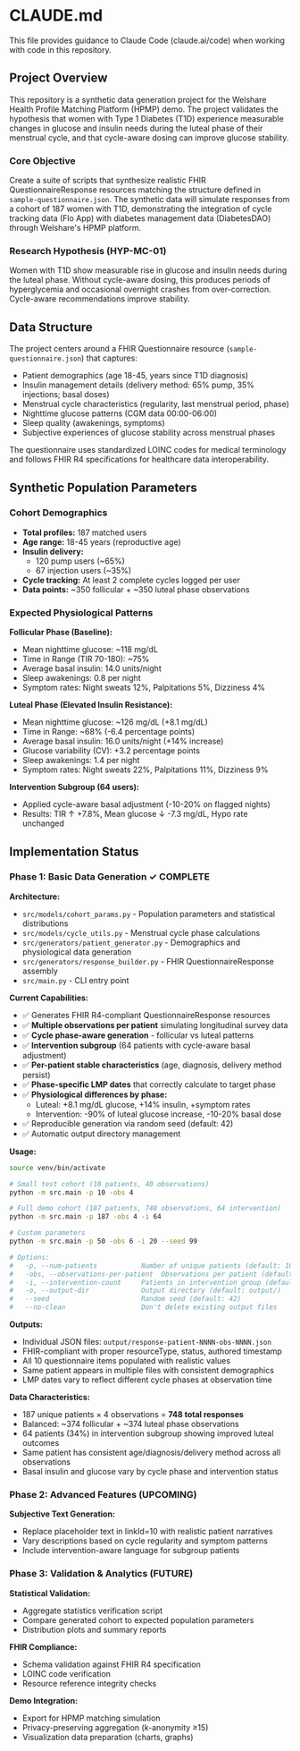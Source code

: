 # CLAUDE.md

This file provides guidance to Claude Code (claude.ai/code) when working with code in this repository.

## Project Overview

This repository is a synthetic data generation project for the Welshare Health Profile Matching Platform (HPMP) demo. The project validates the hypothesis that women with Type 1 Diabetes (T1D) experience measurable changes in glucose and insulin needs during the luteal phase of their menstrual cycle, and that cycle-aware dosing can improve glucose stability.

### Core Objective

Create a suite of scripts that synthesize realistic FHIR QuestionnaireResponse resources matching the structure defined in `sample-questionnaire.json`. The synthetic data will simulate responses from a cohort of 187 women with T1D, demonstrating the integration of cycle tracking data (Flo App) with diabetes management data (DiabetesDAO) through Welshare's HPMP platform.

### Research Hypothesis (HYP-MC-01)

Women with T1D show measurable rise in glucose and insulin needs during the luteal phase. Without cycle-aware dosing, this produces periods of hyperglycemia and occasional overnight crashes from over-correction. Cycle-aware recommendations improve stability.

## Data Structure

The project centers around a FHIR Questionnaire resource (`sample-questionnaire.json`) that captures:
- Patient demographics (age 18-45, years since T1D diagnosis)
- Insulin management details (delivery method: 65% pump, 35% injections; basal doses)
- Menstrual cycle characteristics (regularity, last menstrual period, phase)
- Nighttime glucose patterns (CGM data 00:00-06:00)
- Sleep quality (awakenings, symptoms)
- Subjective experiences of glucose stability across menstrual phases

The questionnaire uses standardized LOINC codes for medical terminology and follows FHIR R4 specifications for healthcare data interoperability.

## Synthetic Population Parameters

### Cohort Demographics
- **Total profiles:** 187 matched users
- **Age range:** 18-45 years (reproductive age)
- **Insulin delivery:**
  - 120 pump users (~65%)
  - 67 injection users (~35%)
- **Cycle tracking:** At least 2 complete cycles logged per user
- **Data points:** ~350 follicular + ~350 luteal phase observations

### Expected Physiological Patterns

**Follicular Phase (Baseline):**
- Mean nighttime glucose: ~118 mg/dL
- Time in Range (TIR 70-180): ~75%
- Average basal insulin: 14.0 units/night
- Sleep awakenings: 0.8 per night
- Symptom rates: Night sweats 12%, Palpitations 5%, Dizziness 4%

**Luteal Phase (Elevated Insulin Resistance):**
- Mean nighttime glucose: ~126 mg/dL (+8.1 mg/dL)
- Time in Range: ~68% (-6.4 percentage points)
- Average basal insulin: 16.0 units/night (+14% increase)
- Glucose variability (CV): +3.2 percentage points
- Sleep awakenings: 1.4 per night
- Symptom rates: Night sweats 22%, Palpitations 11%, Dizziness 9%

**Intervention Subgroup (64 users):**
- Applied cycle-aware basal adjustment (-10-20% on flagged nights)
- Results: TIR ↑ +7.8%, Mean glucose ↓ -7.3 mg/dL, Hypo rate unchanged

## Implementation Status

### Phase 1: Basic Data Generation ✓ COMPLETE

**Architecture:**
- `src/models/cohort_params.py` - Population parameters and statistical distributions
- `src/models/cycle_utils.py` - Menstrual cycle phase calculations
- `src/generators/patient_generator.py` - Demographics and physiological data generation
- `src/generators/response_builder.py` - FHIR QuestionnaireResponse assembly
- `src/main.py` - CLI entry point

**Current Capabilities:**
- ✅ Generates FHIR R4-compliant QuestionnaireResponse resources
- ✅ **Multiple observations per patient** simulating longitudinal survey data
- ✅ **Cycle phase-aware generation** - follicular vs luteal patterns
- ✅ **Intervention subgroup** (64 patients with cycle-aware basal adjustment)
- ✅ **Per-patient stable characteristics** (age, diagnosis, delivery method persist)
- ✅ **Phase-specific LMP dates** that correctly calculate to target phase
- ✅ **Physiological differences by phase:**
  - Luteal: +8.1 mg/dL glucose, +14% insulin, +symptom rates
  - Intervention: -90% of luteal glucose increase, -10-20% basal dose
- ✅ Reproducible generation via random seed (default: 42)
- ✅ Automatic output directory management

**Usage:**
```bash
source venv/bin/activate

# Small test cohort (10 patients, 40 observations)
python -m src.main -p 10 -obs 4

# Full demo cohort (187 patients, 748 observations, 64 intervention)
python -m src.main -p 187 -obs 4 -i 64

# Custom parameters
python -m src.main -p 50 -obs 6 -i 20 --seed 99

# Options:
#   -p, --num-patients           Number of unique patients (default: 10)
#   -obs, --observations-per-patient  Observations per patient (default: 4)
#   -i, --intervention-count     Patients in intervention group (default: 34% of patients)
#   -o, --output-dir             Output directory (default: output/)
#   --seed                       Random seed (default: 42)
#   --no-clean                   Don't delete existing output files
```

**Outputs:**
- Individual JSON files: `output/response-patient-NNNN-obs-NNNN.json`
- FHIR-compliant with proper resourceType, status, authored timestamp
- All 10 questionnaire items populated with realistic values
- Same patient appears in multiple files with consistent demographics
- LMP dates vary to reflect different cycle phases at observation time

**Data Characteristics:**
- 187 unique patients × 4 observations = **748 total responses**
- Balanced: ~374 follicular + ~374 luteal phase observations
- 64 patients (34%) in intervention subgroup showing improved luteal outcomes
- Same patient has consistent age/diagnosis/delivery method across all observations
- Basal insulin and glucose vary by cycle phase and intervention status

### Phase 2: Advanced Features (UPCOMING)

**Subjective Text Generation:**
- Replace placeholder text in linkId=10 with realistic patient narratives
- Vary descriptions based on cycle regularity and symptom patterns
- Include intervention-aware language for subgroup patients

### Phase 3: Validation & Analytics (FUTURE)

**Statistical Validation:**
- Aggregate statistics verification script
- Compare generated cohort to expected population parameters
- Distribution plots and summary reports

**FHIR Compliance:**
- Schema validation against FHIR R4 specification
- LOINC code verification
- Resource reference integrity checks

**Demo Integration:**
- Export for HPMP matching simulation
- Privacy-preserving aggregation (k-anonymity ≥15)
- Visualization data preparation (charts, graphs)